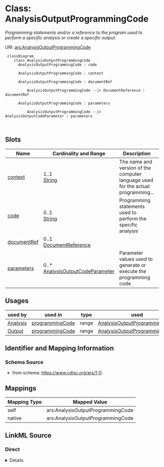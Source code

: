# Class: AnalysisOutputProgrammingCode


_Programming statements and/or a reference to the program used to perform a specific analysis or create a specific output._





URI: [ars:AnalysisOutputProgrammingCode](https://www.cdisc.org/ars/1-0/AnalysisOutputProgrammingCode)



```mermaid
 classDiagram
    class AnalysisOutputProgrammingCode
      AnalysisOutputProgrammingCode : code
        
      AnalysisOutputProgrammingCode : context
        
      AnalysisOutputProgrammingCode : documentRef
        
          AnalysisOutputProgrammingCode --|> DocumentReference : documentRef
        
      AnalysisOutputProgrammingCode : parameters
        
          AnalysisOutputProgrammingCode --|> AnalysisOutputCodeParameter : parameters
        
      
```




<!-- no inheritance hierarchy -->


## Slots

| Name | Cardinality and Range | Description | Inheritance |
| ---  | --- | --- | --- |
| [context](context.md) | 1..1 <br/> [String](String.md) | The name and version of the computer language used for the actual programming... | direct |
| [code](code.md) | 0..1 <br/> [String](String.md) | Programming statements used to perform the specific analysis | direct |
| [documentRef](documentRef.md) | 0..1 <br/> [DocumentReference](DocumentReference.md) |  | direct |
| [parameters](parameters.md) | 0..* <br/> [AnalysisOutputCodeParameter](AnalysisOutputCodeParameter.md) | Parameter values used to generate or execute the programming code | direct |





## Usages

| used by | used in | type | used |
| ---  | --- | --- | --- |
| [Analysis](Analysis.md) | [programmingCode](programmingCode.md) | range | [AnalysisOutputProgrammingCode](AnalysisOutputProgrammingCode.md) |
| [Output](Output.md) | [programmingCode](programmingCode.md) | range | [AnalysisOutputProgrammingCode](AnalysisOutputProgrammingCode.md) |






## Identifier and Mapping Information







### Schema Source


* from schema: https://www.cdisc.org/ars/1-0





## Mappings

| Mapping Type | Mapped Value |
| ---  | ---  |
| self | ars:AnalysisOutputProgrammingCode |
| native | ars:AnalysisOutputProgrammingCode |





## LinkML Source

<!-- TODO: investigate https://stackoverflow.com/questions/37606292/how-to-create-tabbed-code-blocks-in-mkdocs-or-sphinx -->

### Direct

<details>
```yaml
name: AnalysisOutputProgrammingCode
description: Programming statements and/or a reference to the program used to perform
  a specific analysis or create a specific output.
from_schema: https://www.cdisc.org/ars/1-0
rank: 1000
slots:
- context
- code
- documentRef
- parameters
slot_usage:
  parameters:
    name: parameters
    description: Parameter values used to generate or execute the programming code.
    domain_of:
    - AnalysisOutputProgrammingCode
    - AnalysisProgrammingCodeTemplate
    range: AnalysisOutputCodeParameter

```
</details>

### Induced

<details>
```yaml
name: AnalysisOutputProgrammingCode
description: Programming statements and/or a reference to the program used to perform
  a specific analysis or create a specific output.
from_schema: https://www.cdisc.org/ars/1-0
rank: 1000
slot_usage:
  parameters:
    name: parameters
    description: Parameter values used to generate or execute the programming code.
    domain_of:
    - AnalysisOutputProgrammingCode
    - AnalysisProgrammingCodeTemplate
    range: AnalysisOutputCodeParameter
attributes:
  context:
    name: context
    description: The name and version of the computer language used for the actual
      programming statements provided.
    examples:
    - value: SAS Version 9.2
    from_schema: https://www.cdisc.org/ars/1-0
    rank: 1000
    alias: context
    owner: AnalysisOutputProgrammingCode
    domain_of:
    - AnalysisOutputProgrammingCode
    - AnalysisProgrammingCodeTemplate
    range: string
    required: true
  code:
    name: code
    description: Programming statements used to perform the specific analysis.
    from_schema: https://www.cdisc.org/ars/1-0
    rank: 1000
    alias: code
    owner: AnalysisOutputProgrammingCode
    domain_of:
    - AnalysisOutputProgrammingCode
    - AnalysisProgrammingCodeTemplate
    range: string
  documentRef:
    name: documentRef
    from_schema: https://www.cdisc.org/ars/1-0
    rank: 1000
    multivalued: false
    alias: documentRef
    owner: AnalysisOutputProgrammingCode
    domain_of:
    - AnalysisOutputProgrammingCode
    - AnalysisProgrammingCodeTemplate
    range: DocumentReference
    inlined: true
    inlined_as_list: true
  parameters:
    name: parameters
    description: Parameter values used to generate or execute the programming code.
    from_schema: https://www.cdisc.org/ars/1-0
    rank: 1000
    multivalued: true
    alias: parameters
    owner: AnalysisOutputProgrammingCode
    domain_of:
    - AnalysisOutputProgrammingCode
    - AnalysisProgrammingCodeTemplate
    range: AnalysisOutputCodeParameter
    inlined: true
    inlined_as_list: true

```
</details>